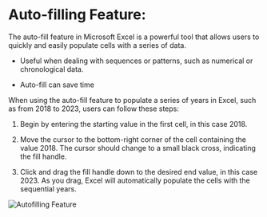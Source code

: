 # Auto-filling Feature:

The auto-fill feature in Microsoft Excel is a powerful tool that allows users to quickly and easily populate cells with a series of data.

- Useful when dealing with sequences or patterns, such as numerical or chronological data.

- Auto-fill can save time 

When using the auto-fill feature to populate a series of years in Excel, such as from 2018 to 2023, users can follow these steps:

1. Begin by entering the starting value in the first cell, in this case 2018.
2. Move the cursor to the bottom-right corner of the cell containing the value 2018. The cursor should change to a small black cross, indicating the fill handle.

3. Click and drag the fill handle down to the desired end value, in this case 2023. As you drag, Excel will automatically populate the cells with the sequential years.

![Autofilling Feature](./images/Auto_Filling_feature.gif)
